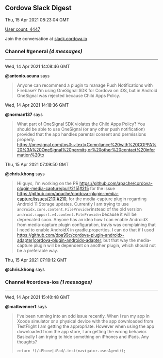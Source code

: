 ## Cordova Slack Digest
Thu, 15 Apr 2021 08:23:04 GMT

[User count: 4447](https://cordova.slack.com/)


Join the conversation at [slack.cordova.io](http://slack.cordova.io/)

### __Channel #general__ _(4 messages)_
---

Wed, 14 Apr 2021 14:08:46 GMT

__@antonio.acuna__ says 
> Anyone can recommend a plugin to manage Push Notifications with Firebase? I’m using OneSignal SDK for Cordova on iOS, but in Android OneSignal was rejected because Child Apps Policy.
> 

Wed, 14 Apr 2021 14:18:36 GMT

__@norman137__ says 
> What part of OneSignal SDK violates the Child Apps Policy? You should be able to use OneSignal (or any other push notification) provided that the app handles parental consent and permissions properly. <https://onesignal.com/tos#:~:text=Compliance%20with%20COPPA%20%3A%20OneSignal%20permits,or%20other%20contact%20information%20to>
> 

Thu, 15 Apr 2021 07:09:50 GMT

__@chris.khong__ says 
> Hi guys, I’m working on the PR <https://github.com/apache/cordova-plugin-media-capture/pull/215|#215> for the issue <https://github.com/apache/cordova-plugin-media-capture/issues/210|#210>, for the media-capture plugin regarding Android 11 Storage updates. Currently I am trying to use `androidx.core.content.FileProvider`instead of the old version `android.support.v4.content.FileProvider`because it will be deprecated soon. Anyone has an idea how I can enable AndroidX from media-capture plugin configuration, travis was complaining that I need to enable AndroidX in gradle.properties. I can do that if I used <https://github.com/dpa99c/cordova-plugin-androidx-adapter|cordova-plugin-androidx-adapter>, but that way the media-capture plugin will be dependent on another plugin, which should not be a preferable way.
> 

Thu, 15 Apr 2021 07:10:12 GMT

__@chris.khong__ says 
> 
> 

### __Channel #cordova-ios__ _(1 messages)_
---

Wed, 14 Apr 2021 15:40:48 GMT

__@mattwenner1__ says 
> I’ve been running into an odd issue recently.  When I run my app in Xcode simulator or a physical device with the app downloaded from TestFlight I am getting the appropriate.  However when using the app downloaded from the app store, I am getting the wrong behavior.
> Basically I am trying to hide something on iPhones and iPads.  Any thoughts?
> 
> ```return !(/iPhone|iPad/.test(navigator.userAgent));```
> 
